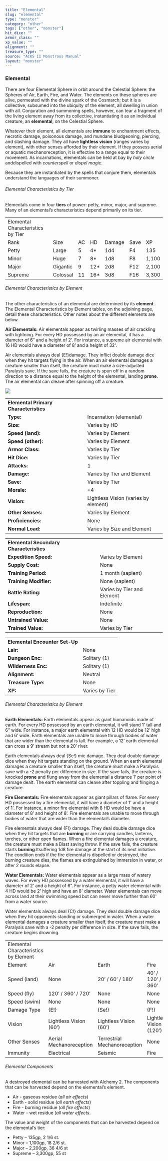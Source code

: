 ```yaml
---
title: "Elemental"
slug: "elemental"
type: "monster"
category: "other"
tags: ["other", "monster"]
hit_dice: ""
armor_class: ""
xp_value: ""
alignment: ""
treasure_type: ""
source: "ACKS II Monstrous Manual"
layout: "monster"
---
```


### Elemental

There are four Elemental Sphere in orbit around the Celestial Sphere: the Spheres of Air, Earth,
Fire, and Water. The elements on these spheres are alive, permeated with the divine spark of the
Cosmarch; but it is a collective, subsumed into the ubiquity of the element, all dwelling in union
with all. Conjuration and summoning spells, however, can tear a fragment of the living element away
from its collective, instantiating it as an individual creature, an **elemental**, on the Celestial
Sphere.

Whatever their element, all elementals are **immune** to enchantment effects, necrotic damage,
poisonous damage, and mundane bludgeoning, piercing, and slashing damage. They all have **lightless
vision** (ranges varies by element), with other senses afforded by their element. If they possess
aerial or aquatic mechanoreception, it is effective to a range equal to their movement. As
incarnations, elementals can be held at bay by *holy circle* anddispelled with *counterspell* or
*dispel magic*.

Because they are instantiated by the spells that conjure them, elementals understand the languages
of their summoner.

###### Elemental Characteristics by Tier

Elementals come in four **tiers** of power: petty, minor, major, and supreme. Many of an
elemental’s characteristics depend primarily on its tier.

|  |  |  |  |  |  |  |
| --- | --- | --- | --- | --- | --- | --- |
| Elemental Characteristics by Tier | | | | | | |
| Rank | Size | AC | HD | Damage | Save | XP |
| Petty | Large | 5 | 4\* | 1d4 | F4 | 135 |
| Minor | Huge | 7 | 8\* | 1d8 | F8 | 1,100 |
| Major | Gigantic | 9 | 12\* | 2d8 | F12 | 2,100 |
| Supreme | Colossal | 11 | 16\* | 3d8 | F16 | 3,300 |

###### Elemental Characteristics by Element

The other characteristics of an elemental are determined by its **element**. The Elemental
Characteristics by Element tables, on the adjoining page, detail these characteristics. Other notes
about the different elements are below.

**Air Elementals:** Air elementals appear as twirling masses of air crackling with lightning. For
every HD possessed by an air elemental, it has a diameter of 6” and a height of 2'. For instance, a
supreme air elemental with 16 HD would have a diameter of 8’ and a height of 32'.

Air elementals always deal {E!}damage. They inflict double damage dice when they hit targets flying
in the air. When an air elemental damages a creature smaller than itself, the creature must make a
size-adjusted Paralysis save. If the save fails, the creature is spun off in a random direction to a
distance equal to the height of the elemental, landing **prone**. The air elemental can cleave after
spinning off a creature.

![](data:image/png;base64...)

|  |  |
| --- | --- |
| **Elemental Primary Characteristics** | |
| **Type:** | Incarnation (elemental) |
| **Size:** | Varies by HD |
| **Speed (land):** | Varies by Element |
| **Speed (other):** | Varies by Element |
| **Armor Class:** | Varies by Tier |
| **Hit Dice:** | Varies by Tier |
| **Attacks:** | 1 |
| **Damage:** | Varies by Tier and Element |
| **Save:** | Varies by Tier |
| **Morale:** | +4 |
| **Vision:** | Lightless Vision (varies by element) |
| **Other Senses:** | Varies by Element |
| **Proficiencies:** | None |
| **Normal Load:** | Varies by Size and Element |

|  |  |
| --- | --- |
| **Elemental Secondary Characteristics** | |
| **Expedition Speed:** | Varies by Element |
| **Supply Cost:** | None |
| **Training Period:** | 1 month (sapient) |
| **Training Modifier:** | None (sapient) |
| **Battle Rating:** | Varies by Tier and Element |
| **Lifespan:** | Indefinite |
| **Reproduction:** | None |
| **Untrained Value:** | None |
| **Trained Value:** | Varies by Tier |

|  |  |
| --- | --- |
| **Elemental Encounter Set-Up** | |
| **Lair:** | None |
| **Dungeon Enc:** | Solitary (1) |
| **Wilderness Enc:** | Solitary (1) |
| **Alignment:** | Neutral |
| **Treasure Type:** | None |
| **XP:** | Varies by Tier |

###### Elemental Characteristics by Element

**Earth Elementals:** Earth elementals appear as giant humanoids made of earth. For every HD
possessed by an earth elemental, it will stand 1' tall and 6” wide. For instance, a major earth
elemental with 12 HD would be 12’ high and 6’ wide. Earth elementals are unable to move through
bodies of water that are wider than the elemental is tall. For example, a 12’ earth elemental can
cross a 9’ stream but not a 20’ river.

Earth elementals always deal {Se!} mic damage. They deal double damage dice when they hit targets
standing on the ground. When an earth elemental damages a creature smaller than itself, the creature
must make a Paralysis save with a -2 penalty per difference in size. If the save fails, the creature
is knocked **prone** and flung away from the elemental a distance 1’ per point of damage dealt. The
earth elemental can cleave after toppling and flinging a creature.

**Fire Elementals:** Fire elementals appear as giant pillars of flame. For every HD possessed by a
fire elemental, it will have a diameter of 1' and a height of 1'. For instance, a minor fire
elemental with 8 HD would be have a diameter of 8’ and height of 8’. Fire elementals are unable to
move through bodies of water that are wider than the elemental’s diameter.

Fire elementals always deal {F!} damage. They deal double damage dice when they hit targets that
are **burning** or are carrying candles, lanterns, torches, or other open flames. When a fire
elemental damages a creature, the creature must make a Blast saving throw. If the save fails, the
creature starts **burning**.Itsuffering 1d8 fire damage at the start of its next initiative. The
condition ends if the fire elemental is dispelled or destroyed, the burning creature dies, the
flames are extinguished by immersion in water, or after 2 rounds elapse.

**Water Elementals:** Water elementals appear as a large mass of watery waves. For every HD
possessed by a water elemental, it will have a diameter of 2' and a height of 6”. For instance, a
petty water elemental with 4 HD would be 2' high and have an 8' diameter. Water elementals can move
across land at their swimming speed but can never move further than 60' from a water source.

Water elementals always deal {C!} damage. They deal double damage dice when they hit opponents
standing or submerged in water. When a water elemental damages a creature smaller than itself, the
creature must make a Paralysis save with a -2 penalty per difference in size. If the save fails, the
creature begins drowning.

|  |  |  |  |  |
| --- | --- | --- | --- | --- |
| Elemental Characteristics by Element | | | | |
| Element | Air | Earth | Fire | Water |
| Speed (land) | None | 20’ / 60’ / 180’ | 40’ / 120’ / 360’ | Special |
| Speed (fly) | 120’ / 360’ / 720’ | None | None | None |
| Speed (swim) | None | None | None | 60’ / 180’ / 540’ |
| Damage Type | {E!} | {Se!} | {F!} | {C!} |
| Vision | Lightless Vision (60’) | Lightless Vision (60’) | Lightless Vision (120’) | Lightless Vision (60’) |
| Other Senses | Aerial Mechanoreception | Terrestrial Mechanoreception | None | Aquatic Mechanoreception |
| Immunity | Electrical | Seismic | Fire | Cold |

###### Elemental Components

A destroyed elemental can be harvested with Alchemy 2. The components that can be harvested depend
on the elemental’s element.

* Air - gaseous residue (*all air effects*)
* Earth - solid residue (*all earth effects*)
* Fire - burning residue (*all fire effects*)
* Water - wet residue (*all water effects*.

The value and weight of the components that can be harvested depend on the elemental’s tier:

* Petty – 135gp, 2 1/6 st.
* Minor – 1,100gp, 18 2/6 st.
* Major – 2,200gp, 36 4/6 st
* Supreme – 3,300gp, 55 st

